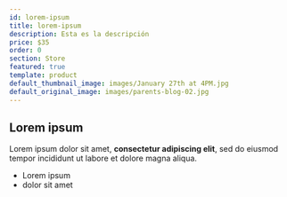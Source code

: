 ```yaml
---
id: lorem-ipsum
title: lorem-ipsum
description: Esta es la descripción
price: $35
order: 0
section: Store
featured: true
template: product
default_thumbnail_image: images/January 27th at 4PM.jpg
default_original_image: images/parents-blog-02.jpg
---
```

## Lorem ipsum

Lorem ipsum dolor sit amet, **consectetur adipiscing elit**, sed do eiusmod tempor incididunt ut labore et dolore magna aliqua.

- Lorem ipsum
- dolor sit amet